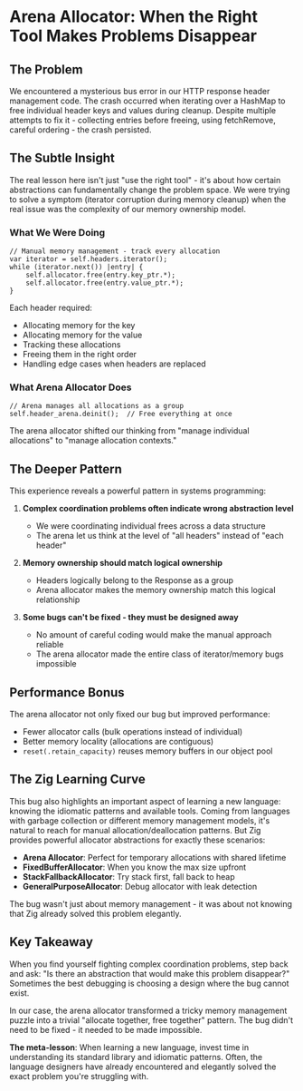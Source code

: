 # Arena Allocator: When the Right Tool Makes Problems Disappear

## The Problem

We encountered a mysterious bus error in our HTTP response header management code. The crash occurred when iterating over a HashMap to free individual header keys and values during cleanup. Despite multiple attempts to fix it - collecting entries before freeing, using fetchRemove, careful ordering - the crash persisted.

## The Subtle Insight

The real lesson here isn't just "use the right tool" - it's about how certain abstractions can fundamentally change the problem space. We were trying to solve a symptom (iterator corruption during memory cleanup) when the real issue was the complexity of our memory ownership model.

### What We Were Doing

```zig
// Manual memory management - track every allocation
var iterator = self.headers.iterator();
while (iterator.next()) |entry| {
    self.allocator.free(entry.key_ptr.*);
    self.allocator.free(entry.value_ptr.*);
}
```

Each header required:
- Allocating memory for the key
- Allocating memory for the value  
- Tracking these allocations
- Freeing them in the right order
- Handling edge cases when headers are replaced

### What Arena Allocator Does

```zig
// Arena manages all allocations as a group
self.header_arena.deinit();  // Free everything at once
```

The arena allocator shifted our thinking from "manage individual allocations" to "manage allocation contexts."

## The Deeper Pattern

This experience reveals a powerful pattern in systems programming:

1. **Complex coordination problems often indicate wrong abstraction level**
   - We were coordinating individual frees across a data structure
   - The arena let us think at the level of "all headers" instead of "each header"

2. **Memory ownership should match logical ownership**
   - Headers logically belong to the Response as a group
   - Arena allocator makes the memory ownership match this logical relationship

3. **Some bugs can't be fixed - they must be designed away**
   - No amount of careful coding would make the manual approach reliable
   - The arena allocator made the entire class of iterator/memory bugs impossible

## Performance Bonus

The arena allocator not only fixed our bug but improved performance:
- Fewer allocator calls (bulk operations instead of individual)
- Better memory locality (allocations are contiguous)
- `reset(.retain_capacity)` reuses memory buffers in our object pool

## The Zig Learning Curve

This bug also highlights an important aspect of learning a new language: knowing the idiomatic patterns and available tools. Coming from languages with garbage collection or different memory management models, it's natural to reach for manual allocation/deallocation patterns. But Zig provides powerful allocator abstractions for exactly these scenarios:

- **Arena Allocator**: Perfect for temporary allocations with shared lifetime
- **FixedBufferAllocator**: When you know the max size upfront
- **StackFallbackAllocator**: Try stack first, fall back to heap
- **GeneralPurposeAllocator**: Debug allocator with leak detection

The bug wasn't just about memory management - it was about not knowing that Zig already solved this problem elegantly.

## Key Takeaway

When you find yourself fighting complex coordination problems, step back and ask: "Is there an abstraction that would make this problem disappear?" Sometimes the best debugging is choosing a design where the bug cannot exist.

In our case, the arena allocator transformed a tricky memory management puzzle into a trivial "allocate together, free together" pattern. The bug didn't need to be fixed - it needed to be made impossible.

**The meta-lesson**: When learning a new language, invest time in understanding its standard library and idiomatic patterns. Often, the language designers have already encountered and elegantly solved the exact problem you're struggling with.